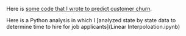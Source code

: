 
Here is [some code that I wrote to predict customer churn](CART.Rmd).


Here is a Python analysis in which I [analyzed state by state data to determine time to hire for job applicants](Linear Interpoloation.ipynb)
